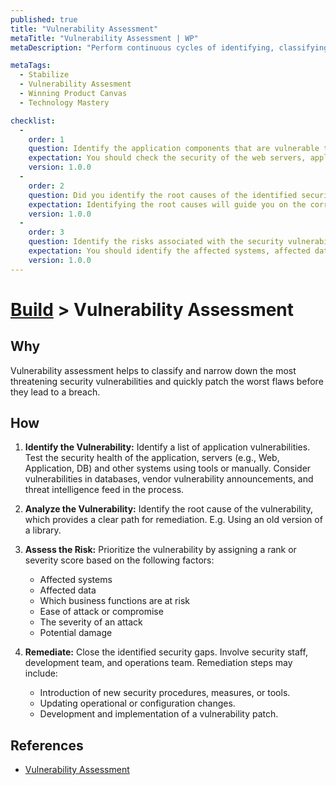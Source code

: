 ```yaml
---
published: true
title: "Vulnerability Assessment"
metaTitle: "Vulnerability Assessment | WP"
metaDescription: "Perform continuous cycles of identifying, classifying, prioritizing, remediating, and mitigating of software vulnerabilities of the implemented code and third-party components."

metaTags:
  - Stabilize
  - Vulnerability Assesment
  - Winning Product Canvas
  - Technology Mastery

checklist: 
  -
    order: 1
    question: Identify the application components that are vulnerable to security braches
    expectation: You should check the security of the web servers, application servers, Database, etc... and identify security vulnerabilities
    version: 1.0.0
  -
    order: 2
    question: Did you identify the root causes of the identified security vulnerabilities?
    expectation: Identifying the root causes will guide you on the correct direction to remediate them. 
    version: 1.0.0
  -
    order: 3
    question: Identify the risks associated with the security vulnerabilities
    expectation: You should identify the affected systems, affected data, affected business functions, potential damage and prioratize the vunerabilities to take immediate actions.
    version: 1.0.0
---
```

# [Build](../5-build.md) > Vulnerability Assessment

## Why
Vulnerability assessment helps to classify and narrow down the most threatening security vulnerabilities and quickly patch the worst flaws before they lead to a breach.

## How

1. **Identify the Vulnerability:** Identify a list of application vulnerabilities. Test the security health of the application, servers (e.g., Web, Application, DB) and other systems using tools or manually. Consider vulnerabilities in databases, vendor vulnerability announcements, and threat intelligence feed in the process.

2. **Analyze the Vulnerability:** Identify the root cause of the vulnerability, which provides a clear path for remediation. E.g. Using an old version of a library.

3. **Assess the Risk:** Prioritize the vulnerability by assigning a rank or severity score based on the following factors:

   - Affected systems
   - Affected data
   - Which business functions are at risk
   - Ease of attack or compromise
   - The severity of an attack
   - Potential damage

4. **Remediate:** Close the identified security gaps. Involve security staff, development team, and operations team. Remediation steps may include:
   - Introduction of new security procedures, measures, or tools.
   - Updating operational or configuration changes.
   - Development and implementation of a vulnerability patch.

## References

- [Vulnerability Assessment](https://www.imperva.com/learn/application-security/vulnerability-assessment)